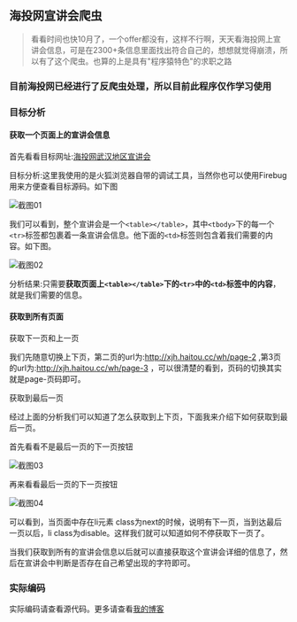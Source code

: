 ## 海投网宣讲会爬虫

> 看看时间也快10月了，一个offer都没有，这样不行啊，天天看海投网上宣讲会信息，可是在2300+条信息里面找出符合自己的，想想就觉得崩溃，所以有了这个爬虫。也算的上是具有"程序猿特色"的求职之路

### 目前海投网已经进行了反爬虫处理，所以目前此程序仅作学习使用

### 目标分析

#### 获取一个页面上的宣讲会信息

首先看看目标网址:[海投网武汉地区宣讲会][1]

目标分析:这里我使用的是火狐浏览器自带的调试工具，当然你也可以使用Firebug用来方便查看目标源码。如下图

![截图01][2]

我们可以看到，整个宣讲会是一个`<table></table>`，其中`<tbody>`下的每一个`<tr>`标签都包裹着一条宣讲会信息。他下面的`<td>`标签则包含着我们需要的内容。如下图。

![截图02][3]

分析结果:只需要**获取页面上`<table></table>`下的`<tr>`中的`<td>`标签中的内容**，就是我们需要的信息。

#### 获取到所有页面


获取下一页和上一页

我们先随意切换上下页，第二页的url为:http://xjh.haitou.cc/wh/page-2 ,第3页的url为:http://xjh.haitou.cc/wh/page-3 ，可以很清楚的看到，页码的切换其实就是page-页码即可。

 获取到最后一页

经过上面的分析我们可以知道了怎么获取到上下页，下面我来介绍下如何获取到最后一页。

首先看看不是最后一页的下一页按钮

![截图03][4]

再来看看最后一页的下一页按钮

![截图04][5]

可以看到，当页面中存在li元素 class为next的时候，说明有下一页，当到达最后一页以后，li class为disable。这样我们就可以知道如何不停获取下一页了。

当我们获取到所有的宣讲会信息以后就可以直接获取这个宣讲会详细的信息了，然后在宣讲会中判断是否存在自己希望出现的字符即可。

### 实际编码


实际编码请查看源代码。更多请查看[我的博客][6]


  [1]: http://xjh.haitou.cc/wh
  [2]: http://www.27house.cn/wp-content/uploads/2016/09/xjh01.png
  [3]: http://www.27house.cn/wp-content/uploads/2016/09/xjh02.png
  [4]: http://www.27house.cn/wp-content/uploads/2016/09/xjh03.png
  [5]: http://www.27house.cn/wp-content/uploads/2016/09/04.png
  [6]: http://www.27house.cn/%E4%BB%8E%E7%88%AC%E8%99%AB%E5%BC%80%E5%A7%8B%E6%89%BE%E5%B7%A5%E4%BD%9C/
